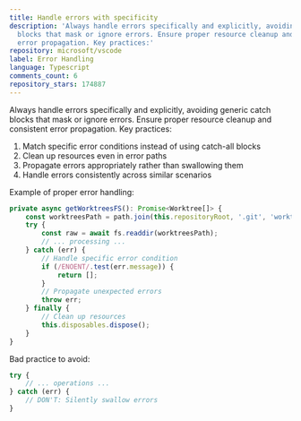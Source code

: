 ```yaml
---
title: Handle errors with specificity
description: 'Always handle errors specifically and explicitly, avoiding generic catch
  blocks that mask or ignore errors. Ensure proper resource cleanup and consistent
  error propagation. Key practices:'
repository: microsoft/vscode
label: Error Handling
language: Typescript
comments_count: 6
repository_stars: 174887
---
```


Always handle errors specifically and explicitly, avoiding generic catch blocks that mask or ignore errors. Ensure proper resource cleanup and consistent error propagation. Key practices:

1. Match specific error conditions instead of using catch-all blocks
2. Clean up resources even in error paths
3. Propagate errors appropriately rather than swallowing them
4. Handle errors consistently across similar scenarios

Example of proper error handling:

```typescript
private async getWorktreesFS(): Promise<Worktree[]> {
    const worktreesPath = path.join(this.repositoryRoot, '.git', 'worktrees');
    try {
        const raw = await fs.readdir(worktreesPath);
        // ... processing ...
    } catch (err) {
        // Handle specific error condition
        if (/ENOENT/.test(err.message)) {
            return [];
        }
        // Propagate unexpected errors
        throw err;
    } finally {
        // Clean up resources
        this.disposables.dispose();
    }
}
```

Bad practice to avoid:
```typescript
try {
    // ... operations ...
} catch (err) {
    // DON'T: Silently swallow errors
}
```